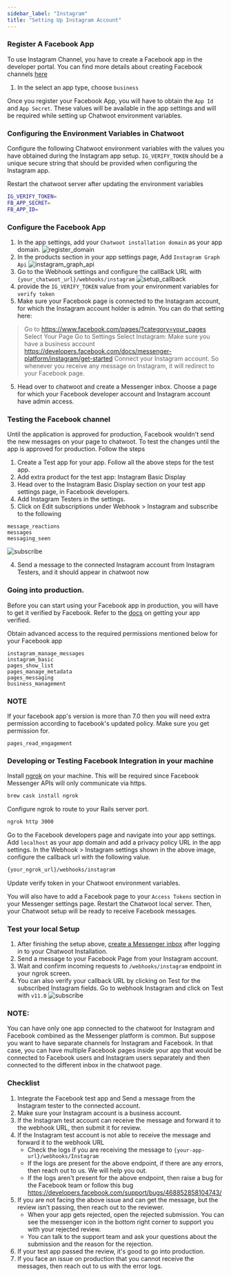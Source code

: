```yaml
---
sidebar_label: "Instagram"
title: "Setting Up Instagram Account"
---
```


### Register A Facebook App

To use Instagram Channel, you have to create a Facebook app in the developer portal. You can find more details about creating Facebook channels [here](https://developers.facebook.com/docs/apps/#register)

1. In the select an app type, choose `business`

Once you register your Facebook App, you will have to obtain the `App Id` and `App Secret`. These values will be available in the app settings and will be required while setting up Chatwoot environment variables.

### Configuring the Environment Variables in Chatwoot

Configure the following Chatwoot environment variables with the values you have obtained during the Instagram app setup.
`IG_VERIFY_TOKEN` should be a unique secure string that should be provided when configuring the Instagram app.

Restart the chatwoot server after updating the environment variables

```bash
IG_VERIFY_TOKEN=
FB_APP_SECRET=
FB_APP_ID=
```

### Configure the Facebook App

1. In the app settings, add your `Chatwoot installation domain` as your app domain.
![register_domain](./images/instagram/register_domain.png)
2. In the products section in your app settings page, Add `Instagram Graph Api`
![instagram_graph_api](./images/instagram/instagram_graph_api.png)
3. Go to the Webhook settings and configure the callBack URL with `{your_chatwoot_url}/webhooks/instagram`
![setup_callback](./images/instagram/setup_callback.png)
4. provide the `IG_VERIFY_TOKEN` value from your environment variables for `verify token`
5. Make sure your Facebook page is connected to the Instagram account, for which the Instagram account holder is admin.
You can do that setting here:
  > Go to https://www.facebook.com/pages/?category=your_pages
  > Select Your Page
  > Go to Settings
  > Select Instagram: Make sure you have a business account https://developers.facebook.com/docs/messenger-platform/instagram/get-started
  > Connect your Instagram account.
  So whenever you receive any message on Instagram, it will redirect to your Facebook page.
5. Head over to chatwoot and create a Messenger inbox. Choose a page for which your Facebook developer account and Instagram account have admin access.


### Testing the Facebook channel

Until the application is approved for production, Facebook wouldn't send the new messages on your page to chatwoot.
To test the changes until the app is approved for production. Follow the steps

1. Create a Test app for your app. Follow all the above steps for the test app.
2. Add extra product for the test app: Instagram Basic Display
3. Head over to the Instagram Basic Display section on your test app settings page, in Facebook developers.
4. Add Instagram Testers in the settings.
5. Click on Edit subscriptions under Webhook > Instagram and subscribe to the following
```
message_reactions
messages
messaging_seen
```
![subscribe](./images/instagram/subscribe.png)

4. Send a message to the connected Instagram account from Instagram Testers, and it should appear in chatwoot now

### Going into production.

Before you can start using your Facebook app in production, you will have to get it verified by Facebook. Refer to the [docs](https://developers.facebook.com/docs/messenger-platform/instagram/app-review) on getting your app verified.

Obtain advanced access to the required permissions mentioned below for your Facebook app
```
instagram_manage_messages
instagram_basic
pages_show_list
pages_manage_metadata
pages_messaging
business_management
```
### NOTE
If your facebook app's version is more than 7.0 then you will need extra permission according to facebook's updated policy. Make sure you get permission for.
```
pages_read_engagement
```

### Developing or Testing Facebook Integration in your machine

Install [ngrok](https://ngrok.com/docs) on your machine. This will be required since Facebook Messenger APIs will only communicate via https.

```bash
brew cask install ngrok
```

Configure ngrok to route to your Rails server port.

```bash
ngrok http 3000
```

Go to the Facebook developers page and navigate into your app settings. Add `localhost` as your app domain and add a privacy policy URL in the app settings.
In the Webhook > Instagram settings shown in the above image, configure the callback url with the following value.

```bash
{your_ngrok_url}/webhooks/instagram
```

Update verify token in your Chatwoot environment variables.

You will also have to add a Facebook page to your `Access Tokens` section in your Messenger settings page.
Restart the Chatwoot local server. Then, your Chatwoot setup will be ready to receive Facebook messages.

### Test your local Setup

1. After finishing the setup above, [create a Messenger inbox](/docs/product/channels/facebook) after logging in to your Chatwoot Installation.
2. Send a message to your Facebook Page from your Instagram account.
3. Wait and confirm incoming requests to `/webhooks/instagram` endpoint in your ngrok screen.
4. You can also verify your callback URL by clicking on Test for the subscribed Instagram fields.
Go to webhook Instagram and click on Test with `v11.0`
![subscribe](./images/instagram/subscribe.png)

### NOTE:
You can have only one app connected to the chatwoot for Instagram and Facebook combined as the Messenger platform is common. But suppose you want to have separate channels for Instagram and Facebook. In that case, you can have multiple Facebook pages inside your app that would be connected to Facebook users and Instagram users separately and then connected to the different inbox in the chatwoot page.

### Checklist
		
1. Integrate the Facebook test app and Send a message from the Instagram tester to the connected account.
2. Make sure your Instagram account is a business account.
3. If the Instagram test account can receive the message and forward it to the webhook URL, then submit it for review.
4. If the Instagram test account is not able to receive the message and forward it to the webhook URL
   - Check the logs if you are receiving the message to `{your-app-url}/webhooks/Instagram`
   - If the logs are present for the above endpoint, if there are any errors, then reach out to us. We will help you out.
   - If the logs aren't present for the above endpoint, then raise a bug for the Facebook team or follow this bug https://developers.facebook.com/support/bugs/468852858104743/
5. If you are not facing the above issue and can get the message, but the review isn't passing, then reach out to the reviewer.
   - When your app gets rejected, open the rejected submission. You can see the messenger icon in the bottom right corner to support you with your rejected review.
   - You can talk to the support team and ask your questions about the submission and the reason for the rejection.
6. If your test app passed the review, it's good to go into production.
7. If you face an issue on production that you cannot receive the messages, then reach out to us with the error logs.
